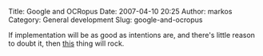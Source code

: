 Title: Google and OCRopus
Date: 2007-04-10 20:25
Author: markos
Category: General development
Slug: google-and-ocropus

If implementation will be as good as intentions are, and there's little
reason to doubt it, then
[this](http://google-code-updates.blogspot.com/2007/04/announcing-ocropus-open-source-ocr.html "OCRopus announcement")
thing will rock.

